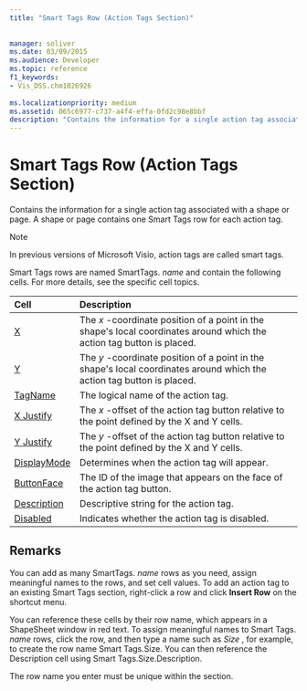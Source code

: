 ```yaml
---
title: "Smart Tags Row (Action Tags Section)"
 
 
manager: soliver
ms.date: 03/09/2015
ms.audience: Developer
ms.topic: reference
f1_keywords:
- Vis_DSS.chm1026926
 
ms.localizationpriority: medium
ms.assetid: 065c6977-c737-a4f4-effa-0fd2c98e8bbf
description: "Contains the information for a single action tag associated with a shape or page. A shape or page contains one Smart Tags row for each action tag."
---
```


# Smart Tags Row (Action Tags Section)

Contains the information for a single action tag associated with a shape or page. A shape or page contains one Smart Tags row for each action tag.
  
> [!NOTE]
> In previous versions of Microsoft Visio, action tags are called smart tags. 
  
Smart Tags rows are named SmartTags. *name*  and contain the following cells. For more details, see the specific cell topics. 
  
|**Cell**|**Description**|
|:-----|:-----|
|[X](x-cell-action-tags-section.md) <br/> |The *x*  -coordinate position of a point in the shape's local coordinates around which the action tag button is placed.  <br/> |
|[Y](y-cell-action-tags-section.md) <br/> |The *y*  -coordinate position of a point in the shape's local coordinates around which the action tag button is placed.  <br/> |
|[TagName](tagname-cell-action-tags-section.md) <br/> |The logical name of the action tag.  <br/> |
|[X Justify](x-justify-cell-action-tags-section.md) <br/> |The *x*  -offset of the action tag button relative to the point defined by the X and Y cells.  <br/> |
|[Y Justify](y-justify-cell-action-tags-section.md) <br/> |The *y*  -offset of the action tag button relative to the point defined by the X and Y cells.  <br/> |
|[DisplayMode](displaymode-cell-action-tags-section.md) <br/> |Determines when the action tag will appear.  <br/> |
|[ButtonFace](buttonface-cell-action-tags-section.md) <br/> |The ID of the image that appears on the face of the action tag button.  <br/> |
|[Description](description-cell-action-tags-section.md) <br/> |Descriptive string for the action tag.  <br/> |
|[Disabled](disabled-cell-action-tags-section.md) <br/> |Indicates whether the action tag is disabled.  <br/> |
   
## Remarks

 You can add as many SmartTags.  *name*  rows as you need, assign meaningful names to the rows, and set cell values. To add an action tag to an existing Smart Tags section, right-click a row and click **Insert Row** on the shortcut menu. 
  
You can reference these cells by their row name, which appears in a ShapeSheet window in red text. To assign meaningful names to Smart Tags. *name*  rows, click the row, and then type a name such as  *Size*  , for example, to create the row name Smart Tags.Size. You can then reference the Description cell using Smart Tags.Size.Description. 
  
The row name you enter must be unique within the section.
  

